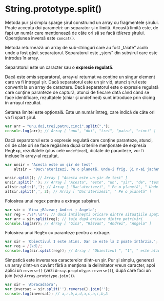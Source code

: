 # String.prototype.split()

Metoda pur și simplu sparge șirul construind un array cu fragmentele șirului. Poate accepta doi parametri: un separator și o limită. Această limită este, de fapt un număr care menționează de câte ori să se facă *tăierea* șirului. Operațiunea inversă este `concat()`.

Metoda returnează un array de sub-stringuri care au fost „tăiate” acolo unde a fost găsit separatorul. Separatorul este „șters” din subșirul care este introdus în array.

Separatorul este un caracter sau o **expresie regulată**.

Dacă este omis separatorul, array-ul returnat va conține un singur element care va fi întregul șir.
Dacă separatorul este un șir vid, atunci șirul este convertit la un array de caractere.
Dacă separatorul este o expresie regulată care conține paranteze de captură, atunci de fiecare dată când când se face identificare, rezultatele (chiar și undefined) sunt introduce prin slicing în arrayul rezultat.

Setarea limitei este opțională. Este un număr întreg, care indică de câte ori va fi spart șirul.

```javascript
var arr = "unu,doi,trei,patru,cinci".split(",");
console.log(arr); // Array [ "unu", "doi", "trei", "patru", "cinci" ]
```

Dacă separatorul este o expresie regulată care conține paranteze, atunci, ori de câte ori se face regăsirea după criteriile menționate de expresia RegExp, rezultatele (plus cele `undefined`), dictate de paranteze, vor fi incluse în array-ul rezultat.

```javascript
var unsir = 'Acesta este un șir de test'
    altsir = 'Dac\'aterizezi, Pe o planetă, Unde-i frig, Și n-ai jachetă';

unsir.split(); // Array [ "Acesta este un șir de test" ]
unsir.split(' '); // Array [ "Acesta", "este", "un", "șir", "de", "test" ]
altsir.split(','); // Array [ "Dac'aterizezi", " Pe o planetă", " Unde-i frig", " Și n-ai jachetă" ]
altsir.split(',', 2); // Array [ "Dac'aterizezi", " Pe o planetă" ]
```

Folosirea unui regex pentru a extrage subșiruri.

```javascript
var sir = 'Gina ;Răzvan; Andrei ; Angela';
var reg = /\s*;\s*/; // dacă întâlnești oricare dintre situațiile spațiu punct și virgulă și spațiu
var arr = sir.split(reg); // taie după oricare dintre potriviri
console.log(arr); // Array [ "Gina", "Răzvan", "Andrei", "Angela" ]
```

Folosirea unui RegEx cu paranteze pentru a extrage.

```javascript
var sir = 'Obiectivul 1 este atins. Dar ce este la 2 poate întârzia.';
var reg = /(\d)/;
console.log(sir.split(reg)); // Array [ "Obiectivul ", "1", " este atins. Dar ce este la ", "2", " poate întârzia." ]
```

Simpatică este inversarea caracterelor dintr-un șir. Pur și simplu, generezi un array dintr-un cuvânt fără a menționa la delimitator vreun caracter, apoi aplici un `reverse()` (vezi `Array.proptotype.reverse()`), după care faci un join (vezi `Array.prototype.join()`).

```javascript
var sir = 'Abracadabra';
var inversat = sir.split('').reverse().join('');
console.log(inversat); // a,r,b,a,d,a,c,a,r,b,A
```
